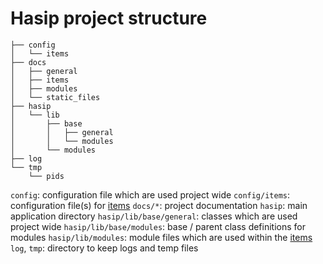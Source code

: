 Hasip project structure
=======================

    ├── config
    │   └── items
    ├── docs
    │   ├── general
    │   ├── items
    │   ├── modules
    │   └── static_files
    ├── hasip
    │   └── lib
    │       ├── base
    │       │   ├── general
    │       │   └── modules
    │       └── modules
    ├── log
    └── tmp
        └── pids

`config`: configuration file which are used project wide
`config/items`: configuration file(s) for [items](docs/items/README_items.md)
`docs/*`: project documentation
`hasip`: main application directory
`hasip/lib/base/general`: classes which are used project wide
`hasip/lib/base/modules`: base / parent class definitions for modules
`hasip/lib/modules`: module files which are used within the [items](docs/items/README_items.md)
`log`, `tmp`: directory to keep logs and temp files
